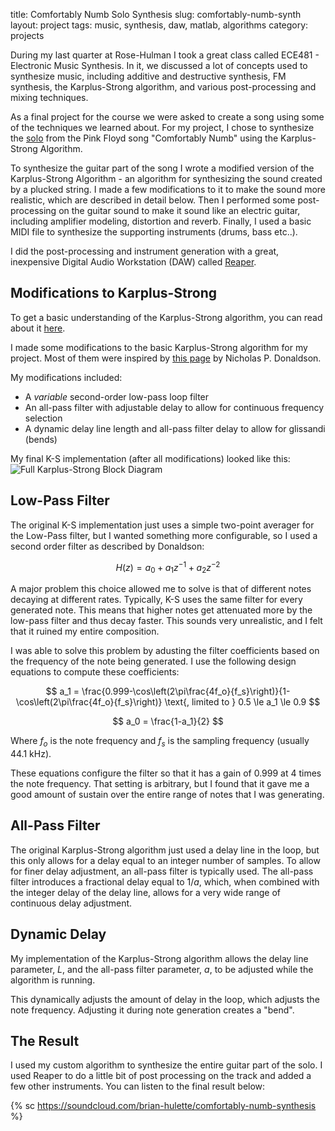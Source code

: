 title: Comfortably Numb Solo Synthesis
slug: comfortably-numb-synth
layout: project
tags: music, synthesis, daw, matlab, algorithms
category: projects


During my last quarter at Rose-Hulman I took a great class called ECE481 -
Electronic Music Synthesis.  In it, we discussed a lot of concepts used to
synthesize music, including additive and destructive synthesis, FM synthesis,
the Karplus-Strong algorithm, and various post-processing and mixing techniques.

As a final project for the course we were asked to create a song using some of
the techniques we learned about.  For my project, I chose to synthesize the
[solo](http://www.youtube.com/watch?v=Bpzxf_flm8M#t=04m25s) from the Pink Floyd
song "Comfortably Numb" using the Karplus-Strong Algorithm.

<!--more-->

To synthesize the guitar part of the song I wrote a modified version of the
Karplus-Strong Algorithm - an algorithm for synthesizing the sound created by a
plucked string. I made a few modifications to it to make the sound more
realistic, which are described in detail below. Then I performed some
post-processing on the guitar sound to make it sound like an electric guitar,
including amplifier modeling, distortion and reverb. Finally, I used a basic
MIDI file to synthesize the supporting instruments (drums, bass etc..).

I did the post-processing and instrument generation with a great, inexpensive
Digital Audio Workstation (DAW) called [Reaper](http://www.reaper.fm).

Modifications to Karplus-Strong
-------------------------------
To get a basic understanding of the Karplus-Strong algorithm, you can read about
it [here](http://en.wikipedia.org/wiki/Karplus-Strong_string_synthesis).

I made some modifications to the basic Karplus-Strong algorithm for my project.
Most of them were inspired by
[this page](http://www.music.mcgill.ca/~gary/courses/projects/618_2009/NickDonaldson/)
by Nicholas P. Donaldson.

My modifications included:
- A *variable* second-order low-pass loop filter
- An all-pass filter with adjustable delay to allow for continuous frequency
  selection
- A dynamic delay line length and all-pass filter delay to allow for glissandi
  (bends)

My final K-S implementation (after all modifications) looked like this:
![Full Karplus-Strong Block Diagram]({filename}/images/ks_block.png)

Low-Pass Filter
---------------
The original K-S implementation just uses a simple two-point averager for the
Low-Pass filter, but I wanted something more configurable, so I used a second
order filter as described by Donaldson:

$$
H(z) = a_0 + a_1 z^{-1} + a_2 z^{-2}
$$

A major problem this choice allowed me to solve is that of different notes
decaying at different rates.  Typically, K-S uses the same filter for every
generated note.  This means that higher notes get attenuated more by the
low-pass filter and thus decay faster. This sounds very unrealistic, and I felt
that it ruined my entire composition.

I was able to solve this problem by adusting the filter coefficients based on
the frequency of the note being generated.  I use the following design equations
to compute these coefficients:

$$
a_1 = \frac{0.999-\cos\left(2\pi\frac{4f_o}{f_s}\right)}{1-\cos\left(2\pi\frac{4f_o}{f_s}\right)}
\text{, limited to } 0.5 \le a_1 \le 0.9
$$

$$
a_0 = \frac{1-a_1}{2}
$$

Where $f_o$ is the note frequency and $f_s$ is the sampling frequency (usually
44.1 kHz).

These equations configure the filter so that it has a gain of 0.999 at 4 times
the note frequency. That setting is arbitrary, but I found that it gave me a
good amount of sustain over the entire range of notes that I was generating.

All-Pass Filter
---------------
The original Karplus-Strong algorithm just used a delay line in the loop, but
this only allows for a delay equal to an integer number of samples. To allow for
finer delay adjustment, an all-pass filter is typically used. The all-pass
filter introduces a fractional delay equal to $1/a$, which, when combined with the
integer delay of the delay line, allows for a very wide range of continuous
delay adjustment.

Dynamic Delay
-------------
My implementation of the Karplus-Strong algorithm allows the delay line
parameter, $L$, and the all-pass filter parameter, $a$, to be adjusted while the
algorithm is running.

This dynamically adjusts the amount of delay in the loop, which adjusts the note
frequency. Adjusting it during note generation creates a "bend".

The Result
----------
I used my custom algorithm to synthesize the entire guitar part of the solo.  I
used Reaper to do a little bit of post processing on the track and added a few
other instruments.  You can listen to the final result below:

{% sc https://soundcloud.com/brian-hulette/comfortably-numb-synthesis %}
